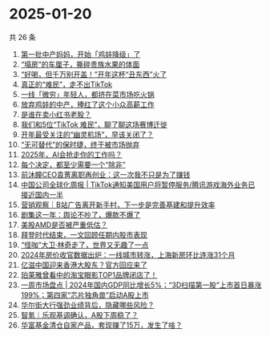 # 2025-01-20

共 26 条

<!-- BEGIN 36KR -->
<!-- 最后更新时间 2025-01-20 04:07:47 +0800 -->
1. [第一批中产妈妈，开始「鸡娃降级」了](https://36kr.com/p/3127547934644230)
1. [“塌房”的车厘子，撕碎贵族水果的体面](https://36kr.com/p/3129303958263813)
1. [“好喝，但千万别开盖！”开年这杯“丑东西”火了](https://36kr.com/p/3127571677026310)
1. [真正的“难民”，走不出TikTok](https://36kr.com/p/3128108966739714)
1. [一线「微穷」年轻人，都挤在菜市场吃火锅](https://36kr.com/p/3129018546379013)
1. [放弃鸡娃的中产，捧红了这个小众高薪工作](https://36kr.com/p/3129154222545161)
1. [是谁在卖小红书老股？](https://36kr.com/p/3129328289650946)
1. [我们和5位“TikTok 难民”，聊了聊这场赛博迁徙](https://36kr.com/p/3127841223317507)
1. [开年最受关注的“幽灵机场”，早该关闭了？](https://36kr.com/p/3127989428951043)
1. [“无可替代”的保时捷，终于被市场抛弃](https://36kr.com/p/3122442985672966)
1. [2025年，AI会抢走你的工作吗？](https://36kr.com/p/3108595036966659)
1. [每个决定，都至少需要一个“除非”](https://36kr.com/p/3129154557008129)
1. [前沐瞳CEO袁菁离职再创业：这一次我不只是为了赚钱](https://36kr.com/p/3128327769200902)
1. [中国公司全球化周报 | TikTok通知美国用户将暂停服务/腾讯游戏海外业务已接近国内一半](https://36kr.com/p/3127974396041220)
1. [营销观察｜B站广告离开新手村，下一步是完善基建和提升效率](https://36kr.com/p/3128076372285701)
1. [剧集这一年：舆论不吵了，爆款不爆了](https://36kr.com/p/3128116821792770)
1. [美股AMD是否被严重低估？](https://36kr.com/p/3127731030654469)
1. [拜登时代结束，一文回顾任期内股市表现](https://36kr.com/p/3128257811339269)
1. [“怪咖”大卫·林奇走了，世界又无趣了一点](https://36kr.com/p/3127548385171463)
1. [2024年房价收官数据出炉：一线城市转涨，上海新房环比连涨31个月](https://36kr.com/p/3128036693973251)
1. [亿滋中国迎来香港大股东？官方回应来了](https://36kr.com/p/3126873169942787)
1. [珀莱雅曾看中的淘宝眼影TOP1品牌闭店了！](https://36kr.com/p/3128263948883968)
1. [一周市场盘点 | 2024年国内GDP同比增长5%；“3D扫描第一股”上市首日暴涨199%；第四家“芯片独角兽”启动A股上市](https://36kr.com/p/3127856943798275)
1. [华尔街大行强劲业绩背后，隐藏哪些风险？](https://36kr.com/p/3126844951402499)
1. [智氪｜乐观基调确认，A股下周稳了？](https://36kr.com/p/3129682985195777)
1. [华富基金清仓自家产品，套现赚了15万，发生了啥？](https://36kr.com/p/3128026820630528)
<!-- END 36KR -->